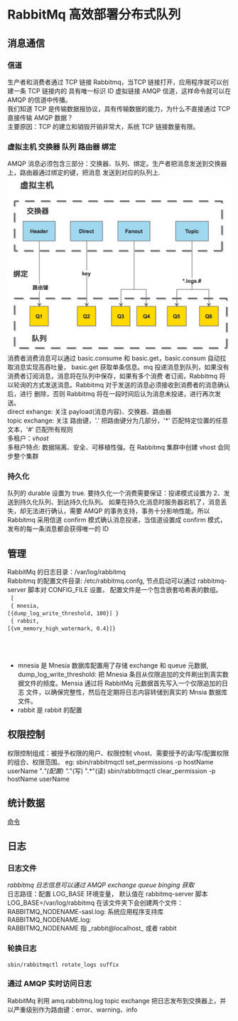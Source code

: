 # RabbitMq 高效部署分布式队列

## 消息通信

### 信道
   生产者和消费者通过 TCP 链接 Rabbitmq，当TCP 链接打开，应用程序就可以创建一条 TCP 链接内的
具有唯一标识 ID 虚拟链接 AMQP 信道，这样命令就可以在 AMQP 的信道中传播。<br/>
   我们知道 TCP 是传输数据报协议，具有传输数据的能力，为什么不直接通过 TCP 直接传输 AMQP 数据？<br>
   主要原因：TCP 的建立和销毁开销非常大，系统 TCP 链接数量有限。

### 虚拟主机 交换器 队列 路由器 绑定
   AMQP 消息必须包含三部分：交换器、队列、绑定。生产者把消息发送到交换器上，路由器通过绑定的键，把消息
发送到对应的队列上.  
![AMQP 组成](./image/mq-AMQP.jpeg)
   消费者消费消息可以通过 basic.consume 和 basic.get，basic.consum 自动拉取消息实现高吞吐量，
basic.get 获取单条信息。mq 投递消息到队列，如果没有消费者订阅消息，消息将在队列中保存，如果有多个消费
者订阅，Rabbitmq 将以轮询的方式发送消息。Rabbitmq 对于发送的消息必须接收到消费者的消息确认后，进行
删除，否则 Rabbitmq 将在一段时间后认为消息未投递，进行再次发送。 <br/>
   direct exhange: 关注 payload(消息内容)、交换器、路由器  <br/>
   topic exchange: 关注 路由键，'.' 把路由键分为几部分，'*' 匹配特定位置的任意文本，'#' 匹配所有规则 <br/>
   多租户：*vhost* <br/>
   多租户特点: 数据隔离、安全、可移植性强。在 Rabbitmq 集群中创建 vhost 会同步整个集群
  
### 持久化
   队列的 durable 设置为 true. 要持久化一个消费需要保证：投递模式设置为 2、发送到持久化队列、到达持久化队列。
如果在持久化消息时服务器宕机了，消息丢失，却无法进行确认，需要 AMQP 的事务支持，事务十分影响性能。所以Rabbitmq
采用信道 confirm 模式确认消息投递，当信道设置成 confirm 模式，发布的每一条消息都会获得唯一的 ID 

## 管理
   RabbitMq 的日志目录：/var/log/rabbitmq <br/>
   Rabbitmq 的配置文件目录: /etc/rabbitmq.confg, 节点启动可以通过 rabbitmq-server 脚本对 CONFIG_FILE 设置，
配置文件是一个包含嵌套哈希表的数组。<br>
   <code> \[ <br/>
             { mnesia, \[{dump_log_write_threshold, 100}] } <br/>
             { rabbit, \[{vm_memory_high_watermark, 0.4}]} <br/>  
  </code> <br/>
  - mnesia 是 Mnesia 数据库配置用了存储 exchange 和 queue 元数据, dump_log_write_threshold:
  把 Mnesia 条目从仅限追加的文件刷出到真实数据文件的频度。Mensia 通过将 RabbitMq 元数据首先写入一个仅限追加的日志
  文件，以确保完整性，然后在定期将日志内容转储到真实的 Mnsia 数据库文件。 
  - rabbit 是 rabbit 的配置
  
## 权限控制
   权限控制组成：被授予权限的用户、权限控制 vhost、需要授予的读/写/配置权限的组合、权限范围。
   eg: sbin/rabbitmqctl set_permissions -p hostName userName ".*"(配置)  ".*"(写)  ".*"(读)
       sbin/rabbitmqctl clear_permission -p hostName userName
   
## 统计数据
   [命令](command.md)
   
## 日志

   ### 日志文件   
   *rabbitmq 日志信息可以通过 AMQP exchange queue binging 获取* <br/>
   日志路径：配置 LOG_BASE 环境变量， 默认值在 rabbitmq-server 脚本 LOG_BASE=/var/log/rabbitmq
   在该文件夹下会创建两个文件：<br/>
      RABBITMQ_NODENAME-sasl.log: 系统应用程序支持库 <br/>
      RABBITMQ_NODENAME.log: <br/>
   RABBITMQ_NODENAME 指 \_rabbit@localhost_ 或者 rabbit <br/>
   
   ### 轮换日志
    sbin/rabbitmqctl rotate_logs suffix
   
   ### 通过 AMQP 实时访问日志
   RabbitMq 利用 amq.rabbitmq.log topic exchange 把日志发布到交换器上，并以严重级别作为路由键：error、warning、info
    
   
   
    
   
   
   
   
   
   
   
   
   
   
   
   
   
   
   
   
   
   
   
   
   
   
   
   
   
   
   
   
   
   
   
   
   
   